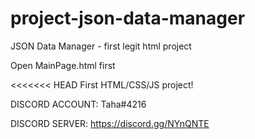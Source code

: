 # project-json-data-manager
 JSON Data Manager - first legit html project
 
Open MainPage.html first

<<<<<<< HEAD
First HTML/CSS/JS project!

DISCORD ACCOUNT: Taha#4216

DISCORD SERVER: https://discord.gg/NYnQNTE
